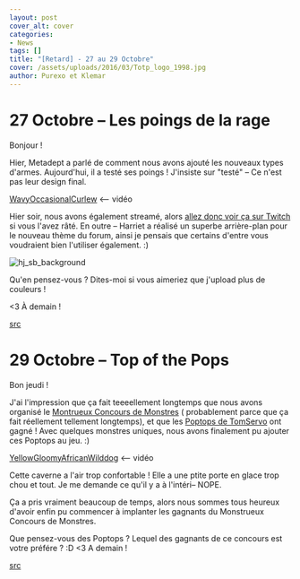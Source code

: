 ```yaml
---
layout: post
cover_alt: cover
categories:
- News
tags: []
title: "[Retard] - 27 au 29 Octobre"
cover: /assets/uploads/2016/03/Totp_logo_1998.jpg
author: Purexo et Klemar
---
```

# 27 Octobre – Les poings de la rage

Bonjour !

Hier, Metadept a parlé de comment nous avons ajouté les nouveaux types d'armes. Aujourd'hui, il a testé ses poings ! J'insiste sur "testé" – Ce n'est pas leur design final.

[WavyOccasionalCurlew](http://gfycat.com/WavyOccasionalCurlew) <-- vidéo


Hier soir, nous avons également streamé, alors [allez donc voir ça sur Twitch](http://www.twitch.tv/chucklefishlive/v/22564780) si vous l'avez râté. En outre – Harriet a réalisé un superbe arrière-plan pour le nouveau thème du forum, ainsi je pensais que certains d'entre vous voudraient bien l'utiliser également. :)

![hj_sb_background]({{site.asset_path.uploads}}/2016/03/hj_sb_background.png)

Qu'en pensez-vous ? Dites-moi si vous aimeriez que j'upload plus de couleurs !

<3  À demain !

[src](http://playstarbound.com/27th-october-fists-of-fury/)

# 29 Octobre – Top of the Pops

Bon jeudi !


J'ai l'impression que ça fait teeeellement longtemps que nous avons organisé le [Montrueux Concours de Monstres](http://playstarbound.com/the-monster-monster-contest-winners/) ( probablement parce que ça fait réellement tellement longtemps), et que les [Poptops de TomServo](http://community.playstarbound.com/threads/the-poptop-educational-pamphlet.3407/) ont gagné ! Avec quelques monstres uniques, nous avons finalement pu ajouter ces Poptops au jeu. :)

[YellowGloomyAfricanWilddog](http://zippy.gfycat.com/YellowGloomyAfricanwilddog.mp4) <-- vidéo

Cette caverne a l'air trop confortable ! Elle a une ptite porte en glace trop chou et tout. Je me demande ce qu'il y a à l'intéri– NOPE.

Ça a pris vraiment beaucoup de temps, alors nous sommes tous heureux d'avoir enfin pu commencer à implanter les gagnants du Monstrueux Concours de Monstres.

Que pensez-vous des Poptops ? Lequel des gagnants de ce concours est votre préfére ? :D
<3 A demain !

[src](http://playstarbound.com/29th-october-top-of-the-pops/)
